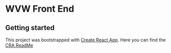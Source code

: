# WVW Front End

## Getting started

This project was bootstrapped with [Create React App](https://github.com/facebook/create-react-app).
Here you can find the [CRA ReadMe](./CRA-ReadMe.md)

